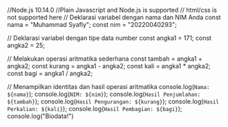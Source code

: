 //Node.js 10.14.0
//Plain Javascript and Node.js is supported
// html/css is not supported here 
// Deklarasi variabel dengan nama dan NIM Anda
const nama = "Muhammad Syafly";
const nim = "20220040293";

// Deklarasi variabel dengan tipe data number
const angka1 = 171;
const angka2 = 25;

// Melakukan operasi aritmatika sederhana
const tambah = angka1 + angka2;
const kurang = angka1 - angka2;
const kali = angka1 * angka2;
const bagi = angka1 / angka2;

// Menampilkan identitas dan hasil operasi aritmatika
console.log(`Nama: ${nama}`);
console.log(`NIM: ${nim}`);
console.log(`Hasil Penjumlahan: ${tambah}`);
console.log(`Hasil Pengurangan: ${kurang}`);
console.log(`Hasil Perkalian: ${kali}`);
console.log(`Hasil Pembagian: ${bagi}`);
console.log("Biodata!")
